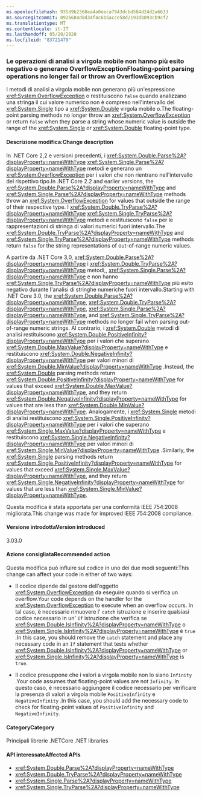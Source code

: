 ```yaml
---
ms.openlocfilehash: 935d9b2368ea4a0eeca7943dcbd584d24d2a6633
ms.sourcegitcommit: 0926684d8d34f4c6b5acce58d2193db093cb9cf2
ms.translationtype: MT
ms.contentlocale: it-IT
ms.lasthandoff: 05/20/2020
ms.locfileid: "83721479"
---
```

### <a name="floating-point-parsing-operations-no-longer-fail-or-throw-an-overflowexception"></a><span data-ttu-id="544b0-101">Le operazioni di analisi a virgola mobile non hanno più esito negativo o generano OverflowException</span><span class="sxs-lookup"><span data-stu-id="544b0-101">Floating-point parsing operations no longer fail or throw an OverflowException</span></span>

<span data-ttu-id="544b0-102">I metodi di analisi a virgola mobile non generano più un'espressione <xref:System.OverflowException> o restituiscono `false` quando analizzano una stringa il cui valore numerico non è compreso nell'intervallo del <xref:System.Single> tipo a <xref:System.Double> virgola mobile o.</span><span class="sxs-lookup"><span data-stu-id="544b0-102">The floating-point parsing methods no longer throw an <xref:System.OverflowException> or return `false` when they parse a string whose numeric value is outside the range of the <xref:System.Single> or <xref:System.Double> floating-point type.</span></span>

#### <a name="change-description"></a><span data-ttu-id="544b0-103">Descrizione modifica:</span><span class="sxs-lookup"><span data-stu-id="544b0-103">Change description</span></span>

<span data-ttu-id="544b0-104">In .NET Core 2,2 e versioni precedenti, i <xref:System.Double.Parse%2A?displayProperty=nameWithType> <xref:System.Single.Parse%2A?displayProperty=nameWithType> metodi e generano un <xref:System.OverflowException> per i valori che non rientrano nell'intervallo del rispettivo tipo.</span><span class="sxs-lookup"><span data-stu-id="544b0-104">In .NET Core 2.2 and earlier versions, the <xref:System.Double.Parse%2A?displayProperty=nameWithType> and <xref:System.Single.Parse%2A?displayProperty=nameWithType> methods throw an <xref:System.OverflowException> for values that outside the range of their respective type.</span></span> <span data-ttu-id="544b0-105">I <xref:System.Double.TryParse%2A?displayProperty=nameWithType> <xref:System.Single.TryParse%2A?displayProperty=nameWithType> metodi e restituiscono `false` per le rappresentazioni di stringa di valori numerici fuori intervallo.</span><span class="sxs-lookup"><span data-stu-id="544b0-105">The <xref:System.Double.TryParse%2A?displayProperty=nameWithType> and <xref:System.Single.TryParse%2A?displayProperty=nameWithType> methods return `false` for the string representations of out-of-range numeric values.</span></span>

<span data-ttu-id="544b0-106">A partire da .NET Core 3,0, <xref:System.Double.Parse%2A?displayProperty=nameWithType> i <xref:System.Double.TryParse%2A?displayProperty=nameWithType> metodi,, <xref:System.Single.Parse%2A?displayProperty=nameWithType> e non hanno <xref:System.Single.TryParse%2A?displayProperty=nameWithType> più esito negativo durante l'analisi di stringhe numeriche fuori intervallo.</span><span class="sxs-lookup"><span data-stu-id="544b0-106">Starting with .NET Core 3.0, the <xref:System.Double.Parse%2A?displayProperty=nameWithType>, <xref:System.Double.TryParse%2A?displayProperty=nameWithType>, <xref:System.Single.Parse%2A?displayProperty=nameWithType>, and <xref:System.Single.TryParse%2A?displayProperty=nameWithType> methods no longer fail when parsing out-of-range numeric strings.</span></span> <span data-ttu-id="544b0-107">Al contrario, i <xref:System.Double> metodi di analisi restituiscono <xref:System.Double.PositiveInfinity?displayProperty=nameWithType> per i valori che superano <xref:System.Double.MaxValue?displayProperty=nameWithType> e restituiscono <xref:System.Double.NegativeInfinity?displayProperty=nameWithType> per valori minori di <xref:System.Double.MinValue?displayProperty=nameWithType> .</span><span class="sxs-lookup"><span data-stu-id="544b0-107">Instead, the <xref:System.Double> parsing methods return <xref:System.Double.PositiveInfinity?displayProperty=nameWithType> for values that exceed <xref:System.Double.MaxValue?displayProperty=nameWithType>, and they return <xref:System.Double.NegativeInfinity?displayProperty=nameWithType> for values that are less than <xref:System.Double.MinValue?displayProperty=nameWithType>.</span></span> <span data-ttu-id="544b0-108">Analogamente, i <xref:System.Single> metodi di analisi restituiscono <xref:System.Single.PositiveInfinity?displayProperty=nameWithType> per i valori che superano <xref:System.Single.MaxValue?displayProperty=nameWithType> e restituiscono <xref:System.Single.NegativeInfinity?displayProperty=nameWithType> per valori minori di <xref:System.Single.MinValue?displayProperty=nameWithType> .</span><span class="sxs-lookup"><span data-stu-id="544b0-108">Similarly, the <xref:System.Single> parsing methods return <xref:System.Single.PositiveInfinity?displayProperty=nameWithType> for values that exceed <xref:System.Single.MaxValue?displayProperty=nameWithType>, and they return <xref:System.Single.NegativeInfinity?displayProperty=nameWithType> for values that are less than <xref:System.Single.MinValue?displayProperty=nameWithType>.</span></span>

<span data-ttu-id="544b0-109">Questa modifica è stata apportata per una conformità IEEE 754:2008 migliorata.</span><span class="sxs-lookup"><span data-stu-id="544b0-109">This change was made for improved IEEE 754:2008 compliance.</span></span>

#### <a name="version-introduced"></a><span data-ttu-id="544b0-110">Versione introdotta</span><span class="sxs-lookup"><span data-stu-id="544b0-110">Version introduced</span></span>

<span data-ttu-id="544b0-111">3.0</span><span class="sxs-lookup"><span data-stu-id="544b0-111">3.0</span></span>

#### <a name="recommended-action"></a><span data-ttu-id="544b0-112">Azione consigliata</span><span class="sxs-lookup"><span data-stu-id="544b0-112">Recommended action</span></span>

<span data-ttu-id="544b0-113">Questa modifica può influire sul codice in uno dei due modi seguenti:</span><span class="sxs-lookup"><span data-stu-id="544b0-113">This change can affect your code in either of two ways:</span></span>

- <span data-ttu-id="544b0-114">Il codice dipende dal gestore dell'oggetto <xref:System.OverflowException> da eseguire quando si verifica un overflow.</span><span class="sxs-lookup"><span data-stu-id="544b0-114">Your code depends on the handler for the <xref:System.OverflowException> to execute when an overflow occurs.</span></span> <span data-ttu-id="544b0-115">In tal caso, è necessario rimuovere l' `catch` istruzione e inserire qualsiasi codice necessario in un' `If` istruzione che verifica se <xref:System.Double.IsInfinity%2A?displayProperty=nameWithType> o <xref:System.Single.IsInfinity%2A?displayProperty=nameWithType> è `true` .</span><span class="sxs-lookup"><span data-stu-id="544b0-115">In this case, you should remove the `catch` statement and place any necessary code in an `If` statement that tests whether <xref:System.Double.IsInfinity%2A?displayProperty=nameWithType> or <xref:System.Single.IsInfinity%2A?displayProperty=nameWithType> is `true`.</span></span>

- <span data-ttu-id="544b0-116">Il codice presuppone che i valori a virgola mobile non lo siano `Infinity` .</span><span class="sxs-lookup"><span data-stu-id="544b0-116">Your code assumes that floating-point values are not `Infinity`.</span></span> <span data-ttu-id="544b0-117">In questo caso, è necessario aggiungere il codice necessario per verificare la presenza di valori a virgola mobile `PositiveInfinity` e `NegativeInfinity` .</span><span class="sxs-lookup"><span data-stu-id="544b0-117">In this case, you should add the necessary code to check for floating-point values of `PositiveInfinity` and `NegativeInfinity`.</span></span>

#### <a name="category"></a><span data-ttu-id="544b0-118">Category</span><span class="sxs-lookup"><span data-stu-id="544b0-118">Category</span></span>

<span data-ttu-id="544b0-119">Principali librerie .NET</span><span class="sxs-lookup"><span data-stu-id="544b0-119">Core .NET libraries</span></span>

#### <a name="affected-apis"></a><span data-ttu-id="544b0-120">API interessate</span><span class="sxs-lookup"><span data-stu-id="544b0-120">Affected APIs</span></span>

- <xref:System.Double.Parse%2A?displayProperty=nameWithType>
- <xref:System.Double.TryParse%2A?displayProperty=nameWithType>
- <xref:System.Single.Parse%2A?displayProperty=nameWithType>
- <xref:System.Single.TryParse%2A?displayProperty=nameWithType>

<!--

#### Affected APIs

- `Overload:System.Double.Parse`
- `Overload:System.Double.TryParse`
- `Overload:System.Single.Parse`
- `Overload:System.Single.TryParse`

-->
